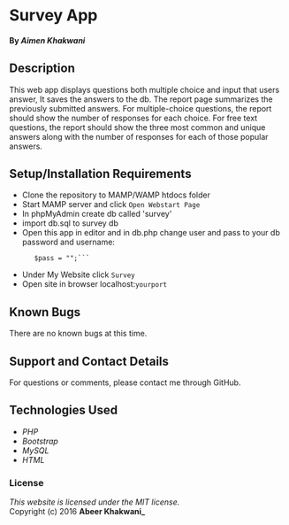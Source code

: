 # Survey App

####

#### By _**Aimen Khakwani**_

## Description

This web app displays questions both multiple choice and input that users answer, It saves the answers to the db.
The report page summarizes the previously submitted answers. For multiple-choice questions, the report should show the number of responses for each choice. For free text questions, the report should show the three most common and unique answers along with the number of responses for each of those popular answers.

## Setup/Installation Requirements

* Clone the repository to MAMP/WAMP htdocs folder
* Start MAMP server and click `Open Webstart Page`
* In phpMyAdmin create db called 'survey'
* import db.sql to survey db
* Open this app in editor and in db.php change user and pass to your db password and username:   
  ```$user = "";
     $pass = "";```
* Under My Website click `Survey`
* Open site in browser localhost:`yourport`

## Known Bugs

There are no known bugs at this time.

## Support and Contact Details

For questions or comments, please contact me through GitHub.

## Technologies Used

* _PHP_
* _Bootstrap_
* _MySQL_
* _HTML_

### License

*This website is licensed under the MIT license.*  
Copyright (c) 2016 **Abeer Khakwani_**
